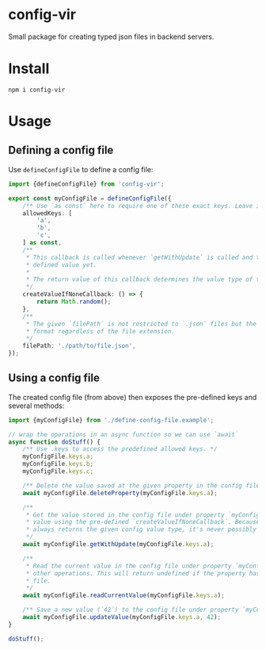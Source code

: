 # config-vir

Small package for creating typed json files in backend servers.

# Install

```
npm i config-vir
```

# Usage

## Defining a config file

Use `defineConfigFile` to define a config file:

<!-- example-link: src/readme-examples/define-config-file.example.ts -->

```TypeScript
import {defineConfigFile} from 'config-vir';

export const myConfigFile = defineConfigFile({
    /** Use `as const` here to require one of these exact keys. Leave it out to allow any string. */
    allowedKeys: [
        'a',
        'b',
        'c',
    ] as const,
    /**
     * This callback is called whenever `getWithUpdate` is called and the given propertyKey has no
     * defined value yet.
     *
     * The return value of this callback determines the value type of this config file.
     */
    createValueIfNoneCallback: () => {
        return Math.random();
    },
    /**
     * The given `filePath` is not restricted to `.json` files but the data will be saved in JSON
     * format regardless of the file extension.
     */
    filePath: './path/to/file.json',
});
```

## Using a config file

The created config file (from above) then exposes the pre-defined keys and several methods:

<!-- example-link: src/readme-examples/using-config-file.example.ts -->

```TypeScript
import {myConfigFile} from './define-config-file.example';

// wrap the operations in an async function so we can use `await`
async function doStuff() {
    /** Use .keys to access the predefined allowed keys. */
    myConfigFile.keys.a;
    myConfigFile.keys.b;
    myConfigFile.keys.c;

    /** Delete the value saved at the given property in the config file. */
    await myConfigFile.deleteProperty(myConfigFile.keys.a);

    /**
     * Get the value stored in the config file under property `myConfigFile.keys.a` OR create a new
     * value using the pre-defined `createValueIfNoneCallback`. Because of this, `getWithUpdate`
     * always returns the given config value type, it's never possibly undefined.
     */
    await myConfigFile.getWithUpdate(myConfigFile.keys.a);

    /**
     * Read the current value in the config file under property `myConfigFile.keys.a` without any
     * other operations. This will return undefined if the property has no value in the config
     * file.
     */
    await myConfigFile.readCurrentValue(myConfigFile.keys.a);

    /** Save a new value (`42`) to the config file under property `myConfigFile.keys.a`. */
    await myConfigFile.updateValue(myConfigFile.keys.a, 42);
}

doStuff();
```
